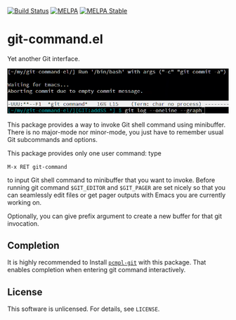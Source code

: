[![Build Status](https://travis-ci.org/10sr/git-command-el.svg?branch=master)](https://travis-ci.org/10sr/git-command-el)
[![MELPA](https://melpa.org/packages/git-command-badge.svg)](https://melpa.org/#/git-command)
[![MELPA Stable](https://stable.melpa.org/packages/git-command-badge.svg)](https://stable.melpa.org/#/git-command)

git-command.el
===============


Yet another Git interface.


![ss](ss.png)


This package provides a way to invoke Git shell command using minibuffer.
There is no major-mode nor minor-mode, you just have to remember usual Git
subcommands and options.

This package provides only one user command: type

    M-x RET git-command

to input Git shell command to minibuffer that you want to invoke.
Before running git command `$GIT_EDITOR` and `$GIT_PAGER` are set nicely so
that you can seamlessly edit files or get pager outputs with Emacs you are
currently working on.

Optionally, you can give prefix argument to create a new buffer for that git
invocation.



Completion
-----------

It is highly recommended to Install [`pcmpl-git`](http://melpa.org/#/pcmpl-git)
with this package.
That enables completion when entering git command interactively.



License
--------

This software is unlicensed. For details, see `LICENSE`.
